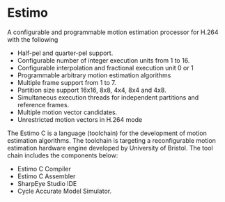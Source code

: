 Estimo
======

A configurable and programmable motion estimation processor for H.264  with the following

- Half-pel and quarter-pel support.
- Configurable number of integer execution units from 1 to 16.
- Configurable interpolation and fractional execution unit 0 or 1
- Programmable arbitrary motion estimation algorithms
- Multiple frame support from 1 to 7.
- Partition size support 16x16, 8x8, 4x4, 8x4 and 4x8.
- Simultaneous execution threads for independent partitions and reference frames.
- Multiple motion vector candidates.
- Unrestricted motion vectors in H.264 mode


The Estimo C is a language (toolchain) for the development of motion estimation algorithms. The toolchain is targeting a reconfigurable motion estimation hardware engine developed by University of Bristol. The tool chain includes the components below:

- Estimo C Compiler
- Estimo C Assembler
- SharpEye Studio IDE
- Cycle Accurate Model Simulator.


